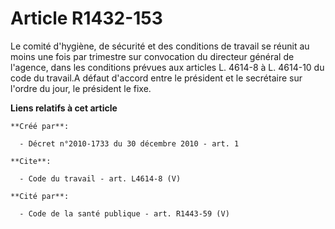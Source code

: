 # Article R1432-153

Le comité d'hygiène, de sécurité et des conditions de travail se réunit au moins une fois par trimestre sur convocation du
directeur général de l'agence, dans les conditions prévues aux articles L. 4614-8 à L. 4614-10 du code du travail.A défaut
d'accord entre le président et le secrétaire sur l'ordre du jour, le président le fixe.

**Liens relatifs à cet article**

	**Créé par**:

	  - Décret n°2010-1733 du 30 décembre 2010 - art. 1

	**Cite**:

	  - Code du travail - art. L4614-8 (V)

	**Cité par**:

	  - Code de la santé publique - art. R1443-59 (V)
